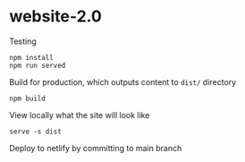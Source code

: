 # website-2.0

Testing
```
npm install
npm run served
```

Build for production, which outputs content to `dist/` directory
```
npm build
```

View locally what the site will look like
```
serve -s dist  
```

Deploy to netlify by committing to main branch
